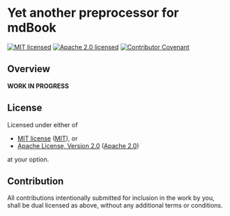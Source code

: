 # Yet another preprocessor for mdBook

[![MIT licensed][mit-badge]][mit-url]
[![Apache 2.0 licensed][apache-badge]][apache-url]
[![Contributor Covenant][cc-badge]][cc-url]

[mit-badge]: https://img.shields.io/badge/License-MIT-blue.svg
[mit-url]: https://github.com/wisbery/yapp/blob/main/LICENSE-MIT
[apache-badge]: https://img.shields.io/badge/License-Apache%202.0-blue.svg
[apache-url]: https://github.com/wisbery/yapp/blob/main/LICENSE-APACHE
[cc-badge]: https://img.shields.io/badge/Contributor%20Covenant-2.1-4baaaa.svg
[cc-url]: https://github.com/wisbery/yapp/blob/main/CODE_OF_CONDUCT.md

## Overview

**WORK IN PROGRESS**

## License

Licensed under either of

- [MIT license](https://opensource.org/licenses/MIT) ([MIT][mit-url]), or
- [Apache License, Version 2.0](https://www.apache.org/licenses/LICENSE-2.0) ([Apache 2.0][apache-url])

at your option.

## Contribution

All contributions intentionally submitted for inclusion in the work by you,
shall be dual licensed as above, without any additional terms or conditions.
